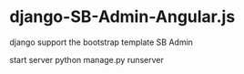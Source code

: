 # django-SB-Admin-Angular.js
django support the bootstrap template SB Admin

start server
python manage.py runserver
